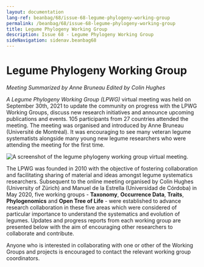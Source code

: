 ```yaml
---
layout: documentation
lang-ref: beanbag/68/issue-68-legume-phylogeny-working-group
permalink: /beanbag/68/issue-68-legume-phylogeny-working-group
title: Legume Phylogeny Working Group
description: Issue 68 - Legume Phylogeny Working Group
sideNavigation: sidenav.beanbag68
---
```


# Legume Phylogeny Working Group

*Meeting Summarized by Anne Bruneau Edited by Colin Hughes*

*A Legume Phylogeny Working Group (LPWG)* virtual meeting was held on September 30th, 2021 to update the community on progress with the LPWG Working Groups, discuss new research initiatives and announce upcoming publications and events. 105 participants from 27 countries attended the meeting. The meeting was organised and introduced by Anne Bruneau (Université de Montréal). It was encouraging to see many veteran legume systematists alongside many young new legume researchers who were attending the meeting for the first time.  

![A screenshot of the legume phylogeny working group virtual meeting.](/assets/images/68/LPWG-1_Meeting.png)


The LPWG was founded in 2010 with the objective of fostering collaboration and facilitating sharing of material and ideas amongst legume systematics researchers. Subsequent to the online meeting organised by Colin Hughes (University of Zürich) and Manuel de la Estrella (Universidad de Córdoba) in May 2020, five working groups - **Taxonomy**, **Occurrence Data**, **Traits**, **Phylogenomics** and **Open Tree of Life** - were established to advance research collaboration in these five areas which were considered of particular importance to understand the systematics and evolution of legumes. Updates and progress reports from each working group are presented below with the aim of encouraging other researchers to collaborate and contribute.  

Anyone who is interested in collaborating with one or other of the Working Groups and projects is encouraged to contact the relevant working group coordinators. 

